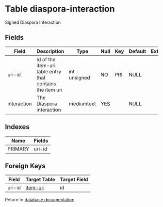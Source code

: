 Table diaspora-interaction
===========

Signed Diaspora Interaction

Fields
------

| Field       | Description                                               | Type         | Null | Key | Default | Extra |
| ----------- | --------------------------------------------------------- | ------------ | ---- | --- | ------- | ----- |
| uri-id      | Id of the item-uri table entry that contains the item uri | int unsigned | NO   | PRI | NULL    |       |
| interaction | The Diaspora interaction                                  | mediumtext   | YES  |     | NULL    |       |

Indexes
------------

| Name | Fields |
|------|--------|
| PRIMARY | uri-id |

Foreign Keys
------------

| Field | Target Table | Target Field |
|-------|--------------|--------------|
| uri-id | [item-uri](help/database/db_item-uri) | id |

Return to [database documentation](help/database)
